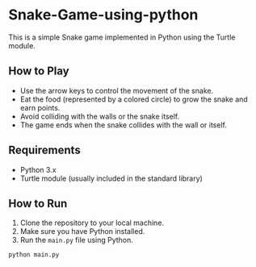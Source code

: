 # Snake-Game-using-python

This is a simple Snake game implemented in Python using the Turtle module.

## How to Play

- Use the arrow keys to control the movement of the snake.
- Eat the food (represented by a colored circle) to grow the snake and earn points.
- Avoid colliding with the walls or the snake itself.
- The game ends when the snake collides with the wall or itself.

## Requirements

- Python 3.x
- Turtle module (usually included in the standard library)

## How to Run

1. Clone the repository to your local machine.
2. Make sure you have Python installed.
3. Run the `main.py` file using Python.

```bash
python main.py
